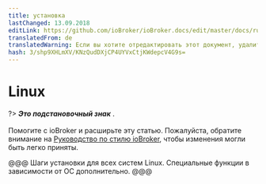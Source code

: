 ```yaml
---
title: установка
lastChanged: 13.09.2018
editLink: https://github.com/ioBroker/ioBroker.docs/edit/master/docs/ru/install/linux.md
translatedFrom: de
translatedWarning: Если вы хотите отредактировать этот документ, удалите поле «translationFrom», в противном случае этот документ будет снова автоматически переведен
hash: 3/shp9XHLmXV/KNzQudDXjCP4UYVxCtjKWdepcV4G9s=
---
```

# Linux
?> ***Это подстановочный знак*** . <br><br> Помогите с ioBroker и расширьте эту статью. Пожалуйста, обратите внимание на [Руководство по стилю ioBroker](community/styleguidedoc), чтобы изменения могли быть легко приняты.

@@@ Шаги установки для всех систем Linux.
Специальные функции в зависимости от ОС дополнительно. @@@